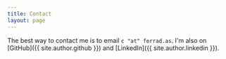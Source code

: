 ```yaml
---
title: Contact
layout: page
---
```


The best way to contact me is to email `c "at" ferrad.as`. I'm also on
[GitHub]({{ site.author.github }}) and [LinkedIn]({{ site.author.linkedin }}).
